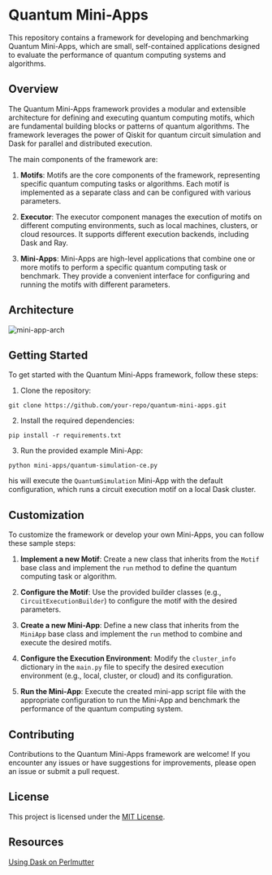 # Quantum Mini-Apps

This repository contains a framework for developing and benchmarking Quantum Mini-Apps, which are small, self-contained applications designed to evaluate the performance of quantum computing systems and algorithms.

## Overview

The Quantum Mini-Apps framework provides a modular and extensible architecture for defining and executing quantum computing motifs, which are fundamental building blocks or patterns of quantum algorithms. The framework leverages the power of Qiskit for quantum circuit simulation and Dask for parallel and distributed execution.

The main components of the framework are:

1. **Motifs**: Motifs are the core components of the framework, representing specific quantum computing tasks or algorithms. Each motif is implemented as a separate class and can be configured with various parameters.

2. **Executor**: The executor component manages the execution of motifs on different computing environments, such as local machines, clusters, or cloud resources. It supports different execution backends, including Dask and Ray.

3. **Mini-Apps**: Mini-Apps are high-level applications that combine one or more motifs to perform a specific quantum computing task or benchmark. They provide a convenient interface for configuring and running the motifs with different parameters.

Architecture
----

![mini-app-arch](https://github.com/radical-cybertools/quantum-mini-apps/assets/1332034/ea8b6dd6-5a52-442c-bb6f-a3f845c06658)


## Getting Started

To get started with the Quantum Mini-Apps framework, follow these steps:

1. Clone the repository:
```commandline
git clone https://github.com/your-repo/quantum-mini-apps.git
```

2. Install the required dependencies:
```
pip install -r requirements.txt
```

3. Run the provided example Mini-App:

```commandline
python mini-apps/quantum-simulation-ce.py
```

his will execute the `QuantumSimulation` Mini-App with the default configuration, which runs a circuit execution motif on a local Dask cluster.

## Customization

To customize the framework or develop your own Mini-Apps, you can follow these sample steps:

1. **Implement a new Motif**: Create a new class that inherits from the `Motif` base class and implement the `run` method to define the quantum computing task or algorithm.

2. **Configure the Motif**: Use the provided builder classes (e.g., `CircuitExecutionBuilder`) to configure the motif with the desired parameters.

3. **Create a new Mini-App**: Define a new class that inherits from the `MiniApp` base class and implement the `run` method to combine and execute the desired motifs.

4. **Configure the Execution Environment**: Modify the `cluster_info` dictionary in the `main.py` file to specify the desired execution environment (e.g., local, cluster, or cloud) and its configuration.

5. **Run the Mini-App**: Execute the created mini-app script file with the appropriate configuration to run the Mini-App and benchmark the performance of the quantum computing system.

## Contributing

Contributions to the Quantum Mini-Apps framework are welcome! If you encounter any issues or have suggestions for improvements, please open an issue or submit a pull request.

## License

This project is licensed under the [MIT License](LICENSE).


## Resources

[Using Dask on Perlmutter](https://gitlab.com/NERSC/nersc-notebooks/-/tree/main/perlmutter/dask#using-dask-on-perlmutter)
